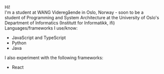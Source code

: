 Hi!<br>
I'm a student at WANG Videregående in Oslo, Norway - soon to be a student of Programming and System Architecture at the University of Oslo's Department of Informatics (Institutt for Informatikk, ifi)<br>
Languages/frameworks I use/know:<br>
- JavaScript and TypeScript
- Python
- Java

I also experiment with the following frameworks:<br>
- React
